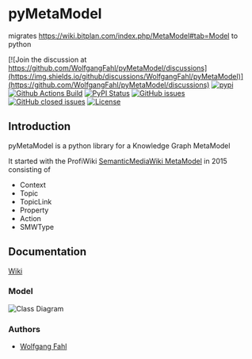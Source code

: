 # pyMetaModel
migrates https://wiki.bitplan.com/index.php/MetaModel#tab=Model to python

[![Join the discussion at https://github.com/WolfgangFahl/pyMetaModel/discussions](https://img.shields.io/github/discussions/WolfgangFahl/pyMetaModel)](https://github.com/WolfgangFahl/pyMetaModel/discussions)
[![pypi](https://img.shields.io/pypi/pyversions/pyMetaModel)](https://pypi.org/project/pyMetaModel/)
[![Github Actions Build](https://github.com/WolfgangFahl/pyMetaModel/actions/workflows/build.yml/badge.svg)](https://github.com/WolfgangFahl/pyMetaModel/actions/workflows/build.yml)
[![PyPI Status](https://img.shields.io/pypi/v/pyMetaModel.svg)](https://pypi.python.org/pypi/pyMetaModel/)
[![GitHub issues](https://img.shields.io/github/issues/WolfgangFahl/pyMetaModel.svg)](https://github.com/WolfgangFahl/pyMetaModel/issues)
[![GitHub closed issues](https://img.shields.io/github/issues-closed/WolfgangFahl/pyMetaModel.svg)](https://github.com/WolfgangFahl/pyMetaModel/issues/?q=is%3Aissue+is%3Aclosed)
[![License](https://img.shields.io/github/license/WolfgangFahl/pyMetaModel.svg)](https://www.apache.org/licenses/LICENSE-2.0)

## Introduction
pyMetaModel is a python library for a Knowledge Graph MetaModel

It started with the ProfiWiki [SemanticMediaWiki MetaModel](https://wiki.bitplan.com/index.php/MetaModel#tab=topics) in
2015 consisting of

- Context
- Topic
- TopicLink
- Property
- Action
- SMWType


## Documentation
[Wiki](http://wiki.bitplan.com/index.php/pyMetaModel)

### Model
![Class Diagram](http://www.plantuml.com/plantuml/proxy?src=https://raw.githubusercontent.com/WolfgangFahl/pyMetaModel/main/metamodel.puml?fmt=svg&version=4)

### Authors
* [Wolfgang Fahl](http://www.bitplan.com/Wolfgang_Fahl)

